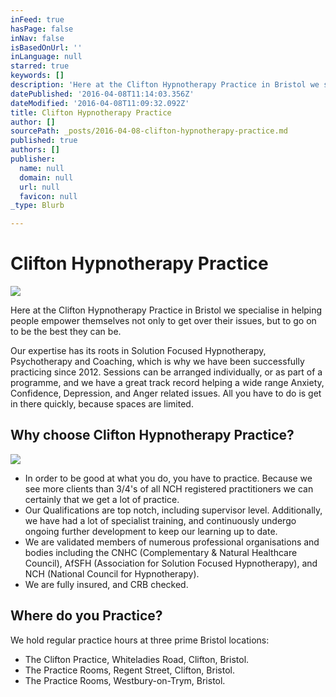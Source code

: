 ```yaml
---
inFeed: true
hasPage: false
inNav: false
isBasedOnUrl: ''
inLanguage: null
starred: true
keywords: []
description: 'Here at the Clifton Hypnotherapy Practice in Bristol we specialise in helping people empower themselves not only to get over their issues, but to go on to be the best they can be.'
datePublished: '2016-04-08T11:14:03.356Z'
dateModified: '2016-04-08T11:09:32.092Z'
title: Clifton Hypnotherapy Practice
author: []
sourcePath: _posts/2016-04-08-clifton-hypnotherapy-practice.md
published: true
authors: []
publisher:
  name: null
  domain: null
  url: null
  favicon: null
_type: Blurb

---
```

# Clifton Hypnotherapy Practice
![](https://the-grid-user-content.s3-us-west-2.amazonaws.com/dc9c5912-a463-4ee5-80ce-e0ede0e68a97.jpg)

Here at the Clifton Hypnotherapy Practice in Bristol we specialise in helping people empower themselves not only to get over their issues, but to go on to be the best they can be.

Our expertise has its roots in Solution Focused Hypnotherapy, Psychotherapy and Coaching, which is why we have been successfully practicing since 2012\.  Sessions can be arranged individually, or as part of a programme, and we have a great track record helping a wide range Anxiety, Confidence, Depression, and Anger related issues.  All you have to do is get in there quickly, because spaces are limited.

## Why choose Clifton Hypnotherapy Practice?
![](https://s3-us-west-2.amazonaws.com/the-grid-img/p/9baac4cbfe1386fc0362bdf03288d937329c5d54.jpg)

* In order to be good at what you do, you have to practice.  Because we see more clients than 3/4's of all NCH registered practitioners we can certainly that we get a lot of practice.
* Our Qualifications are top notch, including supervisor level.  Additionally, we have had a lot of specialist training, and continuously undergo ongoing further development to keep our learning up to date.
* We are validated members of numerous professional organisations and bodies including the CNHC (Complementary & Natural Healthcare Council), AfSFH (Association for Solution Focused Hypnotherapy), and NCH (National Council for Hypnotherapy).
* We are fully insured, and CRB checked.

## Where do you Practice?

We hold regular practice hours at three prime Bristol locations:

* The Clifton Practice, Whiteladies Road, Clifton, Bristol.
* The Practice Rooms, Regent Street, Clifton, Bristol.
* The Practice Rooms, Westbury-on-Trym, Bristol.